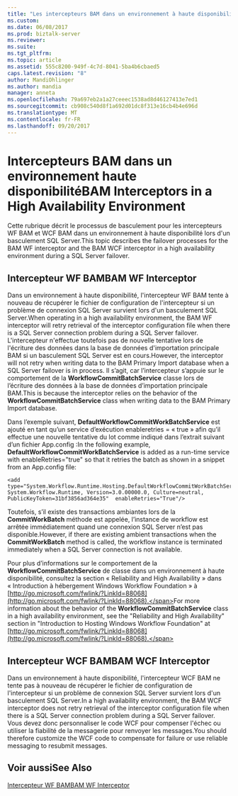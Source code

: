```yaml
---
title: "Les intercepteurs BAM dans un environnement à haute disponibilité | Documents Microsoft"
ms.custom: 
ms.date: 06/08/2017
ms.prod: biztalk-server
ms.reviewer: 
ms.suite: 
ms.tgt_pltfrm: 
ms.topic: article
ms.assetid: 555c8200-949f-4c7d-8041-5ba4b6cbaed5
caps.latest.revision: "8"
author: MandiOhlinger
ms.author: mandia
manager: anneta
ms.openlocfilehash: 79a697eb2a1a27ceeec1538ad8d46127413e7ed1
ms.sourcegitcommit: cb908c540d8f1a692d01dc8f313e16cb4b4e696d
ms.translationtype: MT
ms.contentlocale: fr-FR
ms.lasthandoff: 09/20/2017
---
```

# <a name="bam-interceptors-in-a-high-availability-environment"></a><span data-ttu-id="f365a-102">Intercepteurs BAM dans un environnement haute disponibilité</span><span class="sxs-lookup"><span data-stu-id="f365a-102">BAM Interceptors in a High Availability Environment</span></span>
<span data-ttu-id="f365a-103">Cette rubrique décrit le processus de basculement pour les intercepteurs WF BAM et WCF BAM dans un environnement à haute disponibilité lors d'un basculement SQL Server.</span><span class="sxs-lookup"><span data-stu-id="f365a-103">This topic describes the failover processes for the BAM WF interceptor and the BAM WCF interceptor in a high availability environment during a SQL Server failover.</span></span>  
  
## <a name="bam-wf-interceptor"></a><span data-ttu-id="f365a-104">Intercepteur WF BAM</span><span class="sxs-lookup"><span data-stu-id="f365a-104">BAM WF Interceptor</span></span>  
 <span data-ttu-id="f365a-105">Dans un environnement à haute disponibilité, l'intercepteur WF BAM tente à nouveau de récupérer le fichier de configuration de l'intercepteur si un problème de connexion SQL Server survient lors d'un basculement SQL Server.</span><span class="sxs-lookup"><span data-stu-id="f365a-105">When operating in a high availability environment, the BAM WF interceptor will retry retrieval of the interceptor configuration file when there is a SQL Server connection problem during a SQL Server failover.</span></span> <span data-ttu-id="f365a-106">L'intercepteur n'effectue toutefois pas de nouvelle tentative lors de l'écriture des données dans la base de données d'importation principale BAM si un basculement SQL Server est en cours.</span><span class="sxs-lookup"><span data-stu-id="f365a-106">However, the interceptor will not retry when writing data to the BAM Primary Import database when a SQL Server failover is in process.</span></span> <span data-ttu-id="f365a-107">Il s’agit, car l’intercepteur s’appuie sur le comportement de la **WorkflowCommitBatchService** classe lors de l’écriture des données à la base de données d’importation principale BAM.</span><span class="sxs-lookup"><span data-stu-id="f365a-107">This is because the interceptor relies on the behavior of the **WorkflowCommitBatchService** class when writing data to the BAM Primary Import database.</span></span>  
  
 <span data-ttu-id="f365a-108">Dans l’exemple suivant, **DefaultWorkflowCommitWorkBatchService** est ajouté en tant qu’un service d’exécution enableretries = « true » afin qu’il effectue une nouvelle tentative du lot comme indiqué dans l’extrait suivant d’un fichier App.config :</span><span class="sxs-lookup"><span data-stu-id="f365a-108">In the following example, **DefaultWorkflowCommitWorkBatchService** is added as a run-time service with enableRetries="true" so that it retries the batch as shown in a snippet from an App.config file:</span></span>  
  
```  
<add type="System.Workflow.Runtime.Hosting.DefaultWorkflowCommitWorkBatchService, System.Workflow.Runtime, Version=3.0.00000.0, Culture=neutral, PublicKeyToken=31bf3856ad364e35"  enableRetries="True"/>  
```  
  
 <span data-ttu-id="f365a-109">Toutefois, s’il existe des transactions ambiantes lors de la **CommitWorkBatch** méthode est appelée, l’instance de workflow est arrêtée immédiatement quand une connexion SQL Server n’est pas disponible.</span><span class="sxs-lookup"><span data-stu-id="f365a-109">However, if there are existing ambient transactions when the **CommitWorkBatch** method is called, the workflow instance is terminated immediately when a SQL Server connection is not available.</span></span>  
  
 <span data-ttu-id="f365a-110">Pour plus d’informations sur le comportement de la **WorkflowCommitBatchService** de classe dans un environnement à haute disponibilité, consultez la section « Reliability and High Availability » dans « Introduction à hébergement Windows Workflow Foundation » à [http://go.microsoft.com/fwlink/?LinkId=88068](http://go.microsoft.com/fwlink/?LinkId=88068).</span><span class="sxs-lookup"><span data-stu-id="f365a-110">For more information about the behavior of the **WorkflowCommitBatchService** class in a high availability environment, see the "Reliability and High Availability" section in "Introduction to Hosting Windows Workflow Foundation" at [http://go.microsoft.com/fwlink/?LinkId=88068](http://go.microsoft.com/fwlink/?LinkId=88068).</span></span>  
  
## <a name="bam-wcf-interceptor"></a><span data-ttu-id="f365a-111">Intercepteur WCF BAM</span><span class="sxs-lookup"><span data-stu-id="f365a-111">BAM WCF Interceptor</span></span>  
 <span data-ttu-id="f365a-112">Dans un environnement à haute disponibilité, l'intercepteur WCF BAM ne tente pas à nouveau de récupérer le fichier de configuration de l'intercepteur si un problème de connexion SQL Server survient lors d'un basculement SQL Server.</span><span class="sxs-lookup"><span data-stu-id="f365a-112">In a high availability environment, the BAM WCF interceptor does not retry retrieval of the interceptor configuration file when there is a SQL Server connection problem during a SQL Server failover.</span></span> <span data-ttu-id="f365a-113">Vous devez donc personnaliser le code WCF pour compenser l'échec ou utiliser la fiabilité de la messagerie pour renvoyer les messages.</span><span class="sxs-lookup"><span data-stu-id="f365a-113">You should therefore customize the WCF code to compensate for failure or use reliable messaging to resubmit messages.</span></span>  
  
## <a name="see-also"></a><span data-ttu-id="f365a-114">Voir aussi</span><span class="sxs-lookup"><span data-stu-id="f365a-114">See Also</span></span>  
 [<span data-ttu-id="f365a-115">Intercepteur WF BAM</span><span class="sxs-lookup"><span data-stu-id="f365a-115">BAM WF Interceptor</span></span>](../core/bam-wf-interceptor.md)